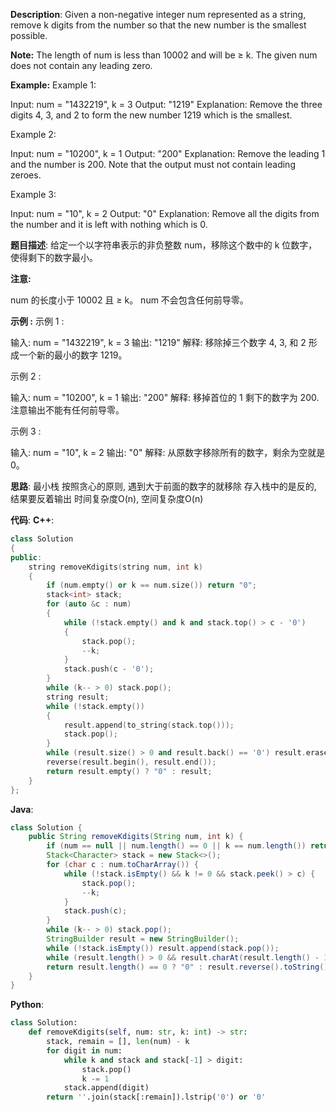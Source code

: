 __Description__:
Given a non-negative integer num represented as a string, remove k digits from the number so that the new number is the smallest possible.

__Note:__
The length of num is less than 10002 and will be ≥ k.
The given num does not contain any leading zero.

__Example:__
Example 1:

Input: num = "1432219", k = 3
Output: "1219"
Explanation: Remove the three digits 4, 3, and 2 to form the new number 1219 which is the smallest.

Example 2:

Input: num = "10200", k = 1
Output: "200"
Explanation: Remove the leading 1 and the number is 200. Note that the output must not contain leading zeroes.

Example 3:

Input: num = "10", k = 2
Output: "0"
Explanation: Remove all the digits from the number and it is left with nothing which is 0.

__题目描述__:
给定一个以字符串表示的非负整数 num，移除这个数中的 k 位数字，使得剩下的数字最小。

__注意:__

num 的长度小于 10002 且 ≥ k。
num 不会包含任何前导零。

__示例 :__
示例 1 :

输入: num = "1432219", k = 3
输出: "1219"
解释: 移除掉三个数字 4, 3, 和 2 形成一个新的最小的数字 1219。

示例 2 :

输入: num = "10200", k = 1
输出: "200"
解释: 移掉首位的 1 剩下的数字为 200. 注意输出不能有任何前导零。

示例 3 :

输入: num = "10", k = 2
输出: "0"
解释: 从原数字移除所有的数字，剩余为空就是0。

__思路__:
最小栈
按照贪心的原则, 遇到大于前面的数字的就移除
存入栈中的是反的, 结果要反着输出
时间复杂度O(n), 空间复杂度O(n)

__代码__:
__C++__:
```C++
class Solution 
{
public:
    string removeKdigits(string num, int k) 
    {
        if (num.empty() or k == num.size()) return "0";
        stack<int> stack;
        for (auto &c : num) 
        {
            while (!stack.empty() and k and stack.top() > c - '0') 
            {
                stack.pop();
                --k;
            }
            stack.push(c - '0');
        }
        while (k-- > 0) stack.pop();
        string result;
        while (!stack.empty()) 
        {   
            result.append(to_string(stack.top()));
            stack.pop();
        }
        while (result.size() > 0 and result.back() == '0') result.erase(result.end() - 1, result.end());
        reverse(result.begin(), result.end());
        return result.empty() ? "0" : result;
    }
};
```

__Java__:
```Java
class Solution {
    public String removeKdigits(String num, int k) {
        if (num == null || num.length() == 0 || k == num.length()) return "0";
        Stack<Character> stack = new Stack<>();
        for (char c : num.toCharArray()) {
            while (!stack.isEmpty() && k != 0 && stack.peek() > c) {
                stack.pop();
                --k;
            }
            stack.push(c);
        }
        while (k-- > 0) stack.pop();
        StringBuilder result = new StringBuilder();
        while (!stack.isEmpty()) result.append(stack.pop());
        while (result.length() > 0 && result.charAt(result.length() - 1) == '0') result.setLength(result.length() - 1);
        return result.length() == 0 ? "0" : result.reverse().toString();
    }
}
```

__Python__:
```Python
class Solution:
    def removeKdigits(self, num: str, k: int) -> str:
        stack, remain = [], len(num) - k
        for digit in num:
            while k and stack and stack[-1] > digit:
                stack.pop()
                k -= 1
            stack.append(digit)
        return ''.join(stack[:remain]).lstrip('0') or '0'
```